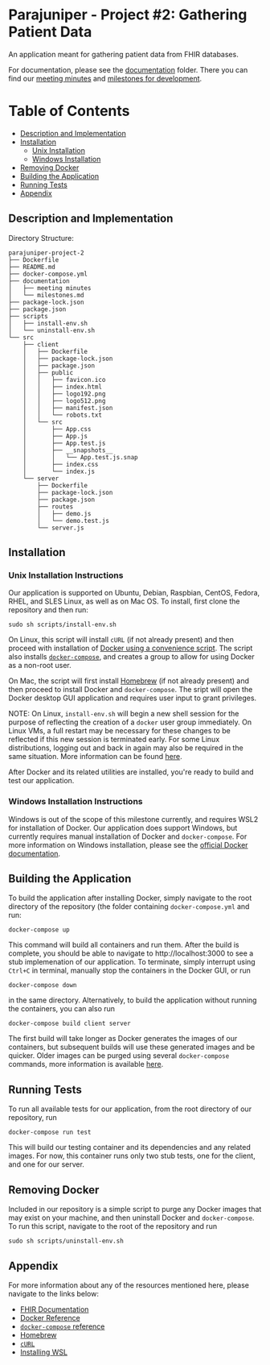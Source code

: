 # Parajuniper - Project #2: Gathering Patient Data

An application meant for gathering patient data from FHIR databases. 

For documentation, please see the [documentation](https://github.com/csc302-distributed-suffering/parajuniper-project-2/tree/main/documentation) folder. There you can find our [meeting minutes](https://github.com/csc302-distributed-suffering/parajuniper-project-2/tree/main/documentation/meeting%20minutes) and [milestones for development](https://github.com/csc302-distributed-suffering/parajuniper-project-2/blob/main/documentation/milestones.md).

# Table of Contents
- [Description and Implementation](#description-and-implementation)
- [Installation](#installation)
  - [Unix Installation](#unix-installation-instructions)
  - [Windows Installation](#windows-installation-instructions)
- [Removing Docker](#removing-docker)
- [Building the Application](#building-the-application)
- [Running Tests](#running-tests)
- [Appendix](#appendix)

## Description and Implementation

Directory Structure:
```
parajuniper-project-2
├── Dockerfile
├── README.md
├── docker-compose.yml
├── documentation
│   ├── meeting minutes
│   └── milestones.md
├── package-lock.json
├── package.json
├── scripts
│   ├── install-env.sh
│   └── uninstall-env.sh
└── src
    ├── client
    │   ├── Dockerfile
    │   ├── package-lock.json
    │   ├── package.json
    │   ├── public
    │   │   ├── favicon.ico
    │   │   ├── index.html
    │   │   ├── logo192.png
    │   │   ├── logo512.png
    │   │   ├── manifest.json
    │   │   └── robots.txt
    │   └── src
    │       ├── App.css
    │       ├── App.js
    │       ├── App.test.js
    │       ├── __snapshots__
    │       │   └── App.test.js.snap
    │       ├── index.css
    │       └── index.js
    └── server
        ├── Dockerfile
        ├── package-lock.json
        ├── package.json
        ├── routes
        │   ├── demo.js
        │   └── demo.test.js
        └── server.js
```

## Installation

### Unix Installation Instructions

Our application is supported on Ubuntu, Debian, Raspbian, CentOS, Fedora, RHEL, and SLES Linux, as well as on Mac OS. To install, first clone the repository and then run: 

```
sudo sh scripts/install-env.sh
```

On Linux, this script will install `cURL` (if not already present) and then proceed with installation of [Docker using a convenience script](https://docs.docker.com/engine/install/ubuntu/#install-using-the-convenience-script). The script also installs [`docker-compose`](https://docs.docker.com/compose/), and creates a group to allow for using Docker as a non-root user.

On Mac, the script will first install [Homebrew](https://brew.sh/) (if not already present) and then proceed to install Docker and `docker-compose`. The sript will open the Docker desktop GUI application and requires user input to grant privileges. 

NOTE: On Linux, `install-env.sh` will begin a new shell session for the purpose of reflecting the creation of a `docker` user group immediately. On Linux VMs, a full restart may be necessary for these changes to be reflected if this new session is terminated early. For some Linux distributions, logging out and back in again may also be required in the same situation. More information can be found [here](https://docs.docker.com/engine/install/linux-postinstall/#manage-docker-as-a-non-root-user).

After Docker and its related utilities are installed, you're ready to build and test our application.

### Windows Installation Instructions

Windows is out of the scope of this milestone currently, and requires WSL2 for installation of Docker. Our application does support Windows, but currently requires manual installation of Docker and `docker-compose`. For more information on Windows installation, please see the [official Docker documentation](https://docs.docker.com/desktop/windows/install/).

## Building the Application

To build the application after installing Docker, simply navigate to the root directory of the repository (the folder containing `docker-compose.yml` and run:

```
docker-compose up
```

This command will build all containers and run them. After the build is complete, you should be able to navigate to http://localhost:3000 to see a stub implemenation of our application. To terminate, simply interrupt using `Ctrl+C` in terminal, manually stop the containers in the Docker GUI, or run

```
docker-compose down
```

in the same directory. Alternatively, to build the application without running the containers, you can also run

```
docker-compose build client server
```

The first build will take longer as Docker generates the images of our containers, but subsequent builds will use these generated images and be quicker. Older images can be purged using several `docker-compose` commands, more information is available [here](https://docs.docker.com/engine/reference/commandline/image_rm/).

## Running Tests

To run all available tests for our application, from the root directory of our repository, run

```
docker-compose run test
```

This will build our testing container and its dependencies and any related images. For now, this container runs only two stub tests, one for the client, and one for our server.

## Removing Docker

Included in our repository is a simple script to purge any Docker images that may exist on your machine, and then uninstall Docker and `docker-compose`. To run this script, navigate to the root of the repository and run

```
sudo sh scripts/uninstall-env.sh
```

## Appendix

For more information about any of the resources mentioned here, please navigate to the links below:

- [FHIR Documentation](http://www.hl7.org/fhir/documentation.html)
- [Docker Reference](https://docs.docker.com/)
- [`docker-compose` reference]()
- [Homebrew](https://brew.sh/)
- [`cURL`](https://curl.se/)
- [Installing WSL](https://docs.microsoft.com/en-us/windows/wsl/install)

